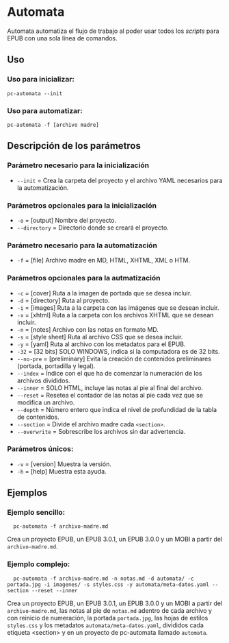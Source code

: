 # Automata

Automata automatiza el flujo de trabajo al poder usar todos los *scripts* para
EPUB con una sola línea de comandos.

## Uso

### Uso para inicializar:

  ```
  pc-automata --init
  ```
  
### Uso para automatizar:

  ```
  pc-automata -f [archivo madre]
  ```
  
## Descripción de los parámetros

### Parámetro necesario para la inicialización

* `--init` = Crea la carpeta del proyecto y el archivo YAML necesarios para la automatización.

### Parámetros opcionales para la inicialización

* `-o` = [output] Nombre del proyecto.
* `--directory` = Directorio donde se creará el proyecto.
  
### Parámetro necesario para la automatización

* `-f` = [file] Archivo madre en MD, HTML, XHTML, XML o HTM.
  
### Parámetros opcionales para la autmatización

* `-c` = [cover] Ruta a la imagen de portada que se desea incluir.
* `-d` = [directory] Ruta al proyecto.
* `-i` = [images] Ruta a la carpeta con las imágenes que se desean incluir.
* `-x` = [xhtml] Ruta a la carpeta con los archivos XHTML que se desean incluir.
* `-n` = [notes] Archivo con las notas en formato MD.
* `-s` = [style sheet] Ruta al archivo CSS que se desea incluir.
* `-y` = [yaml] Ruta al archivo con los metadatos para el EPUB.
* `-32` = [32 bits] SOLO WINDOWS, indica si la computadora es de 32 bits.
* `--no-pre` = [preliminary] Evita la creación de contenidos preliminares (portada, portadilla y legal).
* `--index` = Índice con el que ha de comenzar la numeración de los archivos divididos.
* `--inner` = SOLO HTML, incluye las notas al pie al final del archivo.
* `--reset` =  Resetea el contador de las notas al pie cada vez que se modifica un archivo.
* `--depth` = Número entero que indica el nivel de profundidad de la tabla de contenidos.
* `--section` = Divide el archivo madre cada `<section>`.
* `--overwrite` = Sobrescribe los archivos sin dar advertencia.

### Parámetros únicos:

* `-v` = [version] Muestra la versión.
* `-h` = [help] Muestra esta ayuda.
  
## Ejemplos
  
### Ejemplo sencillo:

```
  pc-automata -f archivo-madre.md
```

  Crea un proyecto EPUB, un EPUB 3.0.1, un EPUB 3.0.0 y un MOBI a partir del `archivo-madre.md`.
  
### Ejemplo complejo:

```
  pc-automata -f archivo-madre.md -n notas.md -d automata/ -c portada.jpg -i imagenes/ -s styles.css -y automata/meta-datos.yaml --section --reset --inner
```
  
  Crea un proyecto EPUB, un EPUB 3.0.1, un EPUB 3.0.0 y un MOBI a partir del `archivo-madre.md`, las notas al pie de `notas.md` adentro de cada archivo y con reinicio de numeración, la portada `portada.jpg`, las hojas de estilos `styles.css` y los metadatos `automata/meta-datos.yaml`, divididos cada etiqueta \<section\> y en un proyecto de pc-automata llamado `automata`.
